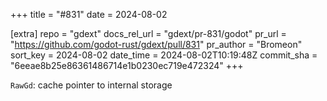 +++
title = "#831"
date = 2024-08-02

[extra]
repo = "gdext"
docs_rel_url = "gdext/pr-831/godot"
pr_url = "https://github.com/godot-rust/gdext/pull/831"
pr_author = "Bromeon"
sort_key = 2024-08-02
date_time = 2024-08-02T10:19:48Z
commit_sha = "6eeae8b25e86361486714e1b0230ec719e472324"
+++

`RawGd`: cache pointer to internal storage
